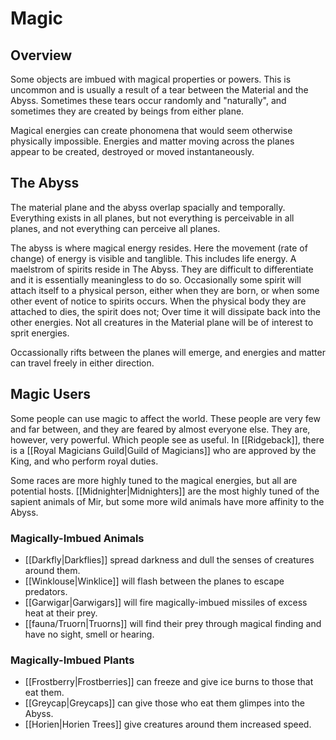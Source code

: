 # Magic

## Overview
Some objects are imbued with magical properties or powers. This is uncommon and is usually a result of a tear between the Material and the Abyss. Sometimes these tears occur randomly and "naturally", and sometimes they are created by beings from either plane.

Magical energies can create phonomena that would seem otherwise physically impossible. Energies and matter moving across the planes appear to be created, destroyed or moved instantaneously.

## The Abyss
The material plane and the abyss overlap spacially and temporally. Everything exists in all planes, but not everything is perceivable in all planes, and not everything can perceive all planes.

The abyss is where magical energy resides. Here the movement (rate of change) of energy is visible and tanglible. This includes life energy. A maelstrom of spirits reside in The Abyss. They are difficult to differentiate and it is essentially meaningless to do so.
Occasionally some spirit will attach itself to a physical person, either when they are born, or when some other event of notice to spirits occurs. When the physical body they are attached to dies, the spirit does not; Over time it will dissipate back into the other energies. Not all creatures in the Material plane will be of interest to sprit energies.

Occassionally rifts between the planes will emerge, and energies and matter can travel freely in either direction.

## Magic Users
Some people can use magic to affect the world. These people are very few and far between, and they are feared by almost everyone else. They are, however, very powerful. Which people see as useful. In [[Ridgeback]], there is a [[Royal Magicians Guild|Guild of Magicians]] who are approved by the King, and who perform royal duties.

Some races are more highly tuned to the magical energies, but all are potential hosts. 
[[Midnighter|Midnighters]] are the most highly tuned of the sapient animals of Mir, but some more wild animals have more affinity to the Abyss.

### Magically-Imbued Animals
 - [[Darkfly|Darkflies]] spread darkness and dull the senses of creatures around them.
 - [[Winklouse|Winklice]] will flash between the planes to escape predators.
 - [[Garwigar|Garwigars]] will fire magically-imbued missiles of excess heat at their prey.
 - [[fauna/Truorn|Truorns]] will find their prey through magical finding and have no sight, smell or hearing.

### Magically-Imbued Plants
 - [[Frostberry|Frostberries]] can freeze and give ice burns to those that eat them.
 - [[Greycap|Greycaps]] can give those who eat them glimpes into the Abyss.
 - [[Horien|Horien Trees]] give creatures around them increased speed.
